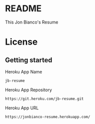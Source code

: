 # README

This Jon Bianco's Resume

# License

## Getting started

Heroku App Name

```
jb-resume
```

Heroku App Repository

```
https://git.heroku.com/jb-resume.git
```

Heroku App URL

```
https://jonbianco-resume.herokuapp.com/
```
